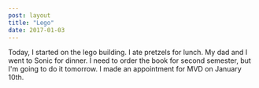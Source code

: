 ```yaml
---
post: layout
title: "Lego"
date: 2017-01-03
---
```


Today, I started on the lego building. I ate pretzels for lunch. My dad and I went to Sonic for dinner. I need to order the book for second semester, but I'm going to do it tomorrow. I made an appointment for MVD on January 10th.

